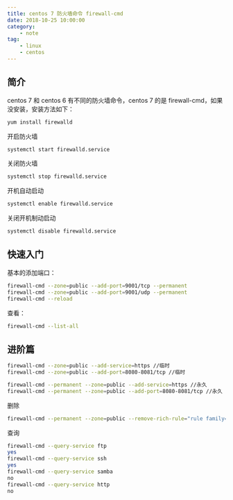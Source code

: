 ```yaml
---
title: centos 7 防火墙命令 firewall-cmd
date: 2018-10-25 10:00:00
category:
    - note
tag: 
    - linux
    - centos
---
```


## 简介
centos 7 和 centos 6 有不同的防火墙命令，centos 7 的是 firewall-cmd，如果没安装，安装方法如下：
```bash
yum install firewalld
```
开启防火墙
```bash
systemctl start firewalld.service
```
关闭防火墙
```bash
systemctl stop firewalld.service
```
开机自动启动
```bash
systemctl enable firewalld.service
```
关闭开机制动启动
```bash
systemctl disable firewalld.service
```

## 快速入门
基本的添加端口：
```bash
firewall-cmd --zone=public --add-port=9001/tcp --permanent
firewall-cmd --zone=public --add-port=9001/udp --permanent
firewall-cmd --reload
```
查看：
```bash
firewall-cmd --list-all
```
## 进阶篇
```bash
firewall-cmd --zone=public --add-service=https //临时
firewall-cmd --zone=public --add-port=8080-8081/tcp //临时
```
```bash
firewall-cmd --permanent --zone=public --add-service=https //永久
firewall-cmd --permanent --zone=public --add-port=8080-8081/tcp //永久
```

删除
```bash
firewall-cmd --permanent --zone=public --remove-rich-rule="rule family="ipv4" source address="192.168.1.1"
```
查询
```bash
firewall-cmd --query-service ftp
yes
firewall-cmd --query-service ssh
yes
firewall-cmd --query-service samba
no
firewall-cmd --query-service http
no
```